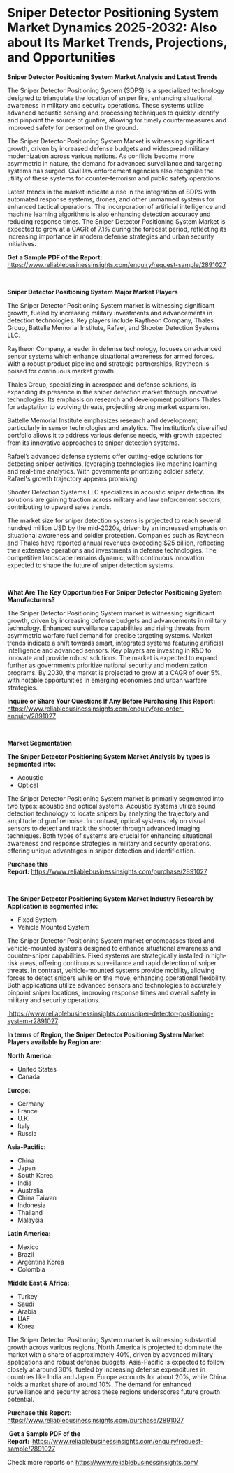 <p><h1>Sniper Detector Positioning System Market Dynamics 2025-2032: Also about Its Market Trends, Projections, and Opportunities</h1></p><p><strong>Sniper Detector Positioning System Market Analysis and Latest Trends</strong></p>
<p><p>The Sniper Detector Positioning System (SDPS) is a specialized technology designed to triangulate the location of sniper fire, enhancing situational awareness in military and security operations. These systems utilize advanced acoustic sensing and processing techniques to quickly identify and pinpoint the source of gunfire, allowing for timely countermeasures and improved safety for personnel on the ground.</p><p>The Sniper Detector Positioning System Market is witnessing significant growth, driven by increased defense budgets and widespread military modernization across various nations. As conflicts become more asymmetric in nature, the demand for advanced surveillance and targeting systems has surged. Civil law enforcement agencies also recognize the utility of these systems for counter-terrorism and public safety operations.</p><p>Latest trends in the market indicate a rise in the integration of SDPS with automated response systems, drones, and other unmanned systems for enhanced tactical operations. The incorporation of artificial intelligence and machine learning algorithms is also enhancing detection accuracy and reducing response times. The Sniper Detector Positioning System Market is expected to grow at a CAGR of 7.1% during the forecast period, reflecting its increasing importance in modern defense strategies and urban security initiatives.</p></p>
<p><strong>Get a Sample PDF of the Report:&nbsp;</strong> <a href="https://www.reliablebusinessinsights.com/enquiry/request-sample/2891027?utm_campaign=3079&utm_medium=2&utm_source=Github&utm_content=ia&utm_term=14032025&utm_id=sniper-detector-positioning-system">https://www.reliablebusinessinsights.com/enquiry/request-sample/2891027</a></p>
<p>&nbsp;</p>
<p><strong>Sniper Detector Positioning System Major Market Players</strong></p>
<p><p>The Sniper Detector Positioning System market is witnessing significant growth, fueled by increasing military investments and advancements in detection technologies. Key players include Raytheon Company, Thales Group, Battelle Memorial Institute, Rafael, and Shooter Detection Systems LLC.</p><p>Raytheon Company, a leader in defense technology, focuses on advanced sensor systems which enhance situational awareness for armed forces. With a robust product pipeline and strategic partnerships, Raytheon is poised for continuous market growth.</p><p>Thales Group, specializing in aerospace and defense solutions, is expanding its presence in the sniper detection market through innovative technologies. Its emphasis on research and development positions Thales for adaptation to evolving threats, projecting strong market expansion.</p><p>Battelle Memorial Institute emphasizes research and development, particularly in sensor technologies and analytics. The institution’s diversified portfolio allows it to address various defense needs, with growth expected from its innovative approaches to sniper detection systems.</p><p>Rafael’s advanced defense systems offer cutting-edge solutions for detecting sniper activities, leveraging technologies like machine learning and real-time analytics. With governments prioritizing soldier safety, Rafael's growth trajectory appears promising.</p><p>Shooter Detection Systems LLC specializes in acoustic sniper detection. Its solutions are gaining traction across military and law enforcement sectors, contributing to upward sales trends.</p><p>The market size for sniper detection systems is projected to reach several hundred million USD by the mid-2020s, driven by an increased emphasis on situational awareness and soldier protection. Companies such as Raytheon and Thales have reported annual revenues exceeding $25 billion, reflecting their extensive operations and investments in defense technologies. The competitive landscape remains dynamic, with continuous innovation expected to shape the future of sniper detection systems.</p></p>
<p>&nbsp;</p>
<p><strong>What Are The Key Opportunities For Sniper Detector Positioning System Manufacturers?</strong></p>
<p><p>The Sniper Detector Positioning System market is witnessing significant growth, driven by increasing defense budgets and advancements in military technology. Enhanced surveillance capabilities and rising threats from asymmetric warfare fuel demand for precise targeting systems. Market trends indicate a shift towards smart, integrated systems featuring artificial intelligence and advanced sensors. Key players are investing in R&D to innovate and provide robust solutions. The market is expected to expand further as governments prioritize national security and modernization programs. By 2030, the market is projected to grow at a CAGR of over 5%, with notable opportunities in emerging economies and urban warfare strategies.</p></p>
<p><strong>Inquire or Share Your Questions If Any Before Purchasing This Report:</strong> <a href="https://www.reliablebusinessinsights.com/enquiry/pre-order-enquiry/2891027?utm_campaign=3079&utm_medium=2&utm_source=Github&utm_content=ia&utm_term=14032025&utm_id=sniper-detector-positioning-system">https://www.reliablebusinessinsights.com/enquiry/pre-order-enquiry/2891027</a></p>
<p>&nbsp;</p>
<p><strong>Market Segmentation</strong></p>
<p><strong>The Sniper Detector Positioning System Market Analysis by types is segmented into:</strong></p>
<p><ul><li>Acoustic</li><li>Optical</li></ul></p>
<p><p>The Sniper Detector Positioning System market is primarily segmented into two types: acoustic and optical systems. Acoustic systems utilize sound detection technology to locate snipers by analyzing the trajectory and amplitude of gunfire noise. In contrast, optical systems rely on visual sensors to detect and track the shooter through advanced imaging techniques. Both types of systems are crucial for enhancing situational awareness and response strategies in military and security operations, offering unique advantages in sniper detection and identification.</p></p>
<p><strong>Purchase this Report:&nbsp;</strong><a href="https://www.reliablebusinessinsights.com/purchase/2891027?utm_campaign=3079&utm_medium=2&utm_source=Github&utm_content=ia&utm_term=14032025&utm_id=sniper-detector-positioning-system">https://www.reliablebusinessinsights.com/purchase/2891027</a></p>
<p>&nbsp;</p>
<p><strong>The Sniper Detector Positioning System Market Industry Research by Application is segmented into:</strong></p>
<p><ul><li>Fixed System</li><li>Vehicle Mounted System</li></ul></p>
<p><p>The Sniper Detector Positioning System market encompasses fixed and vehicle-mounted systems designed to enhance situational awareness and counter-sniper capabilities. Fixed systems are strategically installed in high-risk areas, offering continuous surveillance and rapid detection of sniper threats. In contrast, vehicle-mounted systems provide mobility, allowing forces to detect snipers while on the move, enhancing operational flexibility. Both applications utilize advanced sensors and technologies to accurately pinpoint sniper locations, improving response times and overall safety in military and security operations.</p></p>
<p><a href="https://www.reliablebusinessinsights.com/sniper-detector-positioning-system-r2891027?utm_campaign=3079&utm_medium=2&utm_source=Github&utm_content=ia&utm_term=14032025&utm_id=sniper-detector-positioning-system">&nbsp;https://www.reliablebusinessinsights.com/sniper-detector-positioning-system-r2891027</a></p>
<p><strong>In terms of Region, the Sniper Detector Positioning System Market Players available by Region are:</strong></p>
<p>
    <p> <strong> North America: </strong>
        <ul>
            <li>United States</li>
            <li>Canada</li>
        </ul>
        </p> 
    <p> <strong> Europe: </strong>
        <ul>
            <li>Germany</li>
            <li>France</li>
            <li>U.K.</li>
            <li>Italy</li>
            <li>Russia</li>
        </ul>
        </p> 
    <p> <strong> Asia-Pacific: </strong>
        <ul>
            <li>China</li>
            <li>Japan</li>
            <li>South Korea</li>
            <li>India</li>
            <li>Australia</li>
            <li>China Taiwan</li>
            <li>Indonesia</li>
            <li>Thailand</li>
            <li>Malaysia</li>
        </ul>
        </p> 
    <p> <strong> Latin America: </strong>
        <ul>
            <li>Mexico</li>
            <li>Brazil</li>
            <li>Argentina Korea</li>
            <li>Colombia</li>
        </ul>
        </p> 
    <p> <strong> Middle East & Africa: </strong>
        <ul>
            <li>Turkey</li>
            <li>Saudi</li>
            <li>Arabia</li>
            <li>UAE</li>
            <li>Korea</li>
        </ul>
    </p>
    </p>
<p><p>The Sniper Detector Positioning System market is witnessing substantial growth across various regions. North America is projected to dominate the market with a share of approximately 40%, driven by advanced military applications and robust defense budgets. Asia-Pacific is expected to follow closely at around 30%, fueled by increasing defense expenditures in countries like India and Japan. Europe accounts for about 20%, while China holds a market share of around 10%. The demand for enhanced surveillance and security across these regions underscores future growth potential.</p></p>
<p><strong>Purchase this Report: </strong><a href="https://www.reliablebusinessinsights.com/purchase/2891027?utm_campaign=3079&utm_medium=2&utm_source=Github&utm_content=ia&utm_term=14032025&utm_id=sniper-detector-positioning-system">https://www.reliablebusinessinsights.com/purchase/2891027</a></p>
<p>&nbsp;<strong>Get a Sample PDF of the Report:&nbsp;&nbsp;</strong><a href="https://www.reliablebusinessinsights.com/enquiry/request-sample/2891027?utm_campaign=3079&utm_medium=2&utm_source=Github&utm_content=ia&utm_term=14032025&utm_id=sniper-detector-positioning-system">https://www.reliablebusinessinsights.com/enquiry/request-sample/2891027</a></p>
<p><strong></strong></p>
<p>Check more reports on <a href="https://www.reliablebusinessinsights.com/?utm_campaign=3079&utm_medium=2&utm_source=Github&utm_content=ia&utm_term=14032025&utm_id=sniper-detector-positioning-system">https://www.reliablebusinessinsights.com/</a></p>
